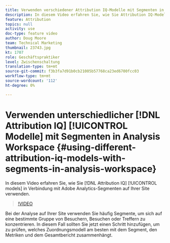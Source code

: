 ```yaml
---
title: Verwenden verschiedener Attribution IQ-Modelle mit Segmenten in Analysis Workspace
description: In diesem Video erfahren Sie, wie Sie Attribution IQ-Modelle in Verbindung mit Adobe Analytics-Segmenten auf Ihrer Site verwenden.
feature: Attribution
topics: null
activity: use
doc-type: feature video
author: Doug Moore
team: Technical Marketing
thumbnail: 23743.jpg
kt: 1707
role: Geschäftspraktiker
level: Zwischenschaltung
translation-type: tm+mt
source-git-commit: f3b3fa7d91b0cb21005b57768ca23ed6700fcc03
workflow-type: tm+mt
source-wordcount: '112'
ht-degree: 0%

---
```



# Verwenden unterschiedlicher [!DNL Attribution IQ] [!UICONTROL Modelle] mit Segmenten in Analysis Workspace {#using-different-attribution-iq-models-with-segments-in-analysis-workspace}

In diesem Video erfahren Sie, wie Sie [!DNL Attribution IQ] [!UICONTROL models] in Verbindung mit Adobe Analytics-Segmenten auf Ihrer Site verwenden.

>[!VIDEO](https://video.tv.adobe.com/v/23743/?quality=12)

Bei der Analyse auf Ihrer Site verwenden Sie häufig Segmente, um sich auf eine bestimmte Gruppe von Besuchern, Besuchen oder Treffern zu konzentrieren. In diesem Fall sollten Sie jetzt einen Schritt hinzufügen, um zu prüfen, welches Zuordnungsmodell am besten mit dem Segment, den Metriken und dem Gesamtbericht zusammenhängt.
